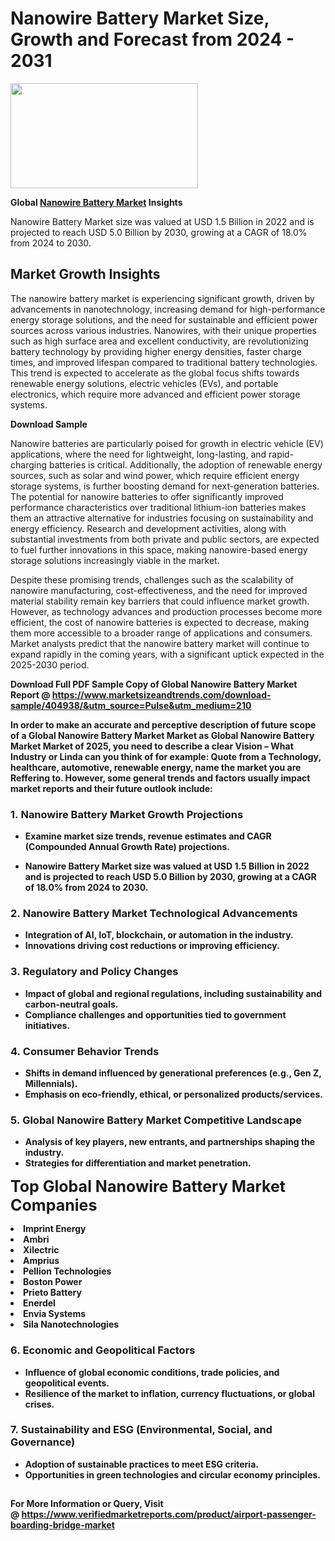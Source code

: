 <H1>Nanowire Battery Market Size, Growth and Forecast from 2024 - 2031</H1><img class="aligncenter size-medium wp-image-584254" src="https://thirdeyenews.in/wp-content/uploads/2024/09/Global-Market-Research-300x168.jpeg" alt="" width="300" height="168" /><p><strong>Global&nbsp;<a href="https://www.marketsizeandtrends.com/download-sample/404938/&amp;utm_source=Pulse&amp;utm_medium=210">Nanowire Battery Market</a> Insights</strong></p><p>Nanowire Battery Market size was valued at USD 1.5 Billion in 2022 and is projected to reach USD 5.0 Billion by 2030, growing at a CAGR of 18.0% from 2024 to 2030.</p><p><h2>Market Growth Insights</h2> <p>The nanowire battery market is experiencing significant growth, driven by advancements in nanotechnology, increasing demand for high-performance energy storage solutions, and the need for sustainable and efficient power sources across various industries. Nanowires, with their unique properties such as high surface area and excellent conductivity, are revolutionizing battery technology by providing higher energy densities, faster charge times, and improved lifespan compared to traditional battery technologies. This trend is expected to accelerate as the global focus shifts towards renewable energy solutions, electric vehicles (EVs), and portable electronics, which require more advanced and efficient power storage systems.</p> <p><strong>Download Sample</strong></p> <p>Nanowire batteries are particularly poised for growth in electric vehicle (EV) applications, where the need for lightweight, long-lasting, and rapid-charging batteries is critical. Additionally, the adoption of renewable energy sources, such as solar and wind power, which require efficient energy storage systems, is further boosting demand for next-generation batteries. The potential for nanowire batteries to offer significantly improved performance characteristics over traditional lithium-ion batteries makes them an attractive alternative for industries focusing on sustainability and energy efficiency. Research and development activities, along with substantial investments from both private and public sectors, are expected to fuel further innovations in this space, making nanowire-based energy storage solutions increasingly viable in the market. <p>Despite these promising trends, challenges such as the scalability of nanowire manufacturing, cost-effectiveness, and the need for improved material stability remain key barriers that could influence market growth. However, as technology advances and production processes become more efficient, the cost of nanowire batteries is expected to decrease, making them more accessible to a broader range of applications and consumers. Market analysts predict that the nanowire battery market will continue to expand rapidly in the coming years, with a significant uptick expected in the 2025-2030 period.</p> <p><strong></p><p><span class=""><strong>Download Full PDF Sample Copy of Global Nanowire Battery Market Report</strong> @ <a href="https://www.marketsizeandtrends.com/download-sample/404938/&amp;utm_source=Pulse&amp;utm_medium=210" target="_blank">https://www.marketsizeandtrends.com/download-sample/404938/&amp;utm_source=Pulse&amp;utm_medium=210</a></span></p><p>In order to make an accurate and perceptive description of future scope of a Global&nbsp;Nanowire Battery Market Market as Global&nbsp;Nanowire Battery Market Market of 2025, you need to describe a clear Vision &ndash; What Industry or Linda can you think of for example: Quote from a Technology, healthcare, automotive, renewable energy, name the market you are Reffering to. However, some general trends and factors usually impact market reports and their future outlook include:</p><h3>1.&nbsp;<strong>Nanowire Battery Market Growth Projections</strong></h3><ul><li>Examine market size trends, revenue estimates and CAGR (Compounded Annual Growth Rate) projections.</li><li><p>Nanowire Battery Market size was valued at USD 1.5 Billion in 2022 and is projected to reach USD 5.0 Billion by 2030, growing at a CAGR of 18.0% from 2024 to 2030.</p></li></ul><h3>2.&nbsp;<strong>Nanowire Battery Market Technological Advancements</strong></h3><ul><li>Integration of AI, IoT, blockchain, or automation in the industry.</li><li>Innovations driving cost reductions or improving efficiency.</li></ul><h3>3.&nbsp;<strong>Regulatory and Policy Changes</strong></h3><ul><li>Impact of global and regional regulations, including sustainability and carbon-neutral goals.</li><li>Compliance challenges and opportunities tied to government initiatives.</li></ul><h3>4.&nbsp;<strong>Consumer Behavior Trends</strong></h3><ul><li>Shifts in demand influenced by generational preferences (e.g., Gen Z, Millennials).</li><li>Emphasis on eco-friendly, ethical, or personalized products/services.</li></ul><h3>5.&nbsp;<strong>Global Nanowire Battery Market Competitive Landscape</strong></h3><ul><li>Analysis of key players, new entrants, and partnerships shaping the industry.</li><li>Strategies for differentiation and market penetration.</li></ul><p data-pm-slice="1 1 []"><span style="color: inherit; font-family: inherit; font-size: 25px;">Top Global Nanowire Battery Market Companies</span></p><div class="" data-test-id=""><p><li>Imprint Energy</li><li> Ambri</li><li> Xilectric</li><li> Amprius</li><li> Pellion Technologies</li><li> Boston Power</li><li> Prieto Battery</li><li> Enerdel</li><li> Envia Systems</li><li> Sila Nanotechnologies</li></p></div><h3>6.&nbsp;<strong>Economic and Geopolitical Factors</strong></h3><ul><li>Influence of global economic conditions, trade policies, and geopolitical events.</li><li>Resilience of the market to inflation, currency fluctuations, or global crises.</li></ul><h3>7.&nbsp;<strong>Sustainability and ESG (Environmental, Social, and Governance)</strong></h3><ul><li>Adoption of sustainable practices to meet ESG criteria.</li><li>Opportunities in green technologies and circular economy principles.</li></ul><h2><strong style="font-size: 14px;">For More Information or Query, Visit @&nbsp;</strong><a style="background-color: #ffffff; font-size: 14px;" href="https://www.marketsizeandtrends.com/report/nanowire-battery-market/" target="_blank">https://www.verifiedmarketreports.com/product/airport-passenger-boarding-bridge-market</a></h2>
